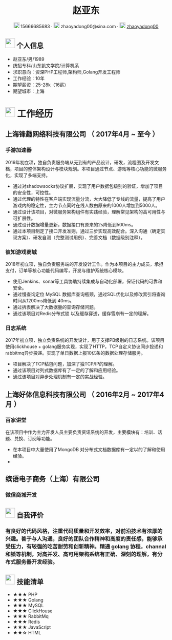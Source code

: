  <center>
     <h1>赵亚东</h1>
     <div>
         <span>
             <img src="assets/phone-solid.svg" width="18px">
             15666685683
         </span>
         ·
         <span>
             <img src="assets/envelope-solid.svg" width="18px">
             zhaoyadong00@sina.com
         </span>
         ·
         <span>
             <img src="assets/github-brands.svg" width="18px">
             <a href="https://github.com/zhaoyadong00">zhaoyadong00</a>
         </span>
     </div>
 </center>

 ## <img src="assets/info-circle-solid.svg" width="30px"> 个人信息 

 - 赵亚东/男/1989
 - 统招专科/山东凯文学院/计算机系
 - 求职意向：资深PHP工程师,架构师,Golang开发工程师
 - 工作经验：10年
 - 期望薪资：25-28k（16薪）
 - 期望城市：上海

# <img src="assets/briefcase-solid.svg" width="30px"> 工作经历
## 上海锋趣网络科技有限公司 （ 2017年4月 ~ 至今 ）

### 手游加速器
2019年初立项，独自负责服务端从无到有的产品设计，研发，流程图及开发文档，项目的整体架构设计与模块规划。本项目通过节点、游戏等核心功能的微服务化，实现了多端支持。
- 通过对shadowsocks协议扩展，实现了用户数据包级别的验证，增加了项目的安全性，可控性。
- 通过代理的特性在客户端实现流量分流，大大降低了专线的流量，提高了用户游戏内的稳定性，主力节点同时在线人数由原来的1000人增加到5000人。
- 通过设计该项目，对微服务架构组件有实践经验，理解常见架构的高可用性与可扩展性。
- 通过设计数据增量更新，数据接口有原来的2s降低到500ms。
- 通过本项目制定了接口开发准则，通过三步实现高效配合。深入沟通（确定实现方案）、研发自测（完整测试用例）、完善文档（数据级别注释）。

### 彼知游戏商城
2018年初立项，独自负责服务端的开发设计工作。作为本项目的主力成员，承担支付，订单等核心功能代码编写，开发与维护系统核心模块。
- 使用Jenkins、sonar等工具协助持续集成与自动化部署，保证代码的可靠和安全。
- 通过慢查询定位 MySQL 数据库查询瓶颈，通过SQL优化以及修改索引将查询时间从1200ms降低到 40ms。
- 通过拆表解决了大数据量的查询存储问题。
- 通过该项目对Redis分布式锁 以及缓存穿透，缓存雪崩有一定的理解。

### 日志系统
2017年初立项，独立负责系统的开发设计，用于支撑PB级别的日志系统。该项目使用clickhouse + golang服务实现，实现了HTTP，TCP自定义协议同步投递和rabbitmq异步投递。实现了单日数据上报10亿条的数据处理存储服务。
- 项目解决了TCP粘包问题，加深了独TCP/IP的理解。
- 通过该项目对列式数据库有了一定的了解和应用经验。
- 通过该项目对异步处理机制有一定的实战经验。

## 上海好体信息科技有限公司 （ 2016年2月 ~ 2017年4月 ）

### 百家讲堂
在该项目中作为主力开发人员主要负责资讯系统的开发，主要模块有：培训、话题、兑换、订阅等功能。
- 在本项目中大量使用了MongoDB 对分布式文档数据库有一定以的了解和使用经验。
- 

## 缤语电子商务（上海）有限公司
### 微信商城开发

## <img src="assets/info-circle-solid.svg" width="30px"> 自我评价
### 有良好的代码风格，注重代码质量和开发效率，对前沿技术有浓厚的兴趣。善于与人沟通，良好的团队合作精神和高度的责任感，能够承受压力，有较强的吃苦耐劳和创新精神。精通 golang 协程，channal 和锁等机制，对高并发、高可用架构系统有正确、深刻的理解，有分布式服务器开发经验。

## <img src="assets/tools-solid.svg" width="30px"> 技能清单

- ★★★ PHP
- ★★★ Golang
- ★★★ MySQL
- ★★★ ClickHouse
- ★★★ RabbitMq
- ★★★ Redis
- ★★★ JavaScript
- ★★☆ HTML
